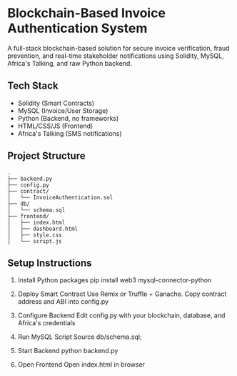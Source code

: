 # Blockchain-Based Invoice Authentication System

A full-stack blockchain-based solution for secure invoice verification, fraud prevention, and real-time stakeholder notifications using Solidity, MySQL, Africa's Talking, and raw Python backend.

## Tech Stack
- Solidity (Smart Contracts)
- MySQL (Invoice/User Storage)
- Python (Backend, no frameworks)
- HTML/CSS/JS (Frontend)
- Africa's Talking (SMS notifications)

## Project Structure
```
.
├── backend.py
├── config.py
├── contract/
│   └── InvoiceAuthentication.sol
├── db/
│   └── schema.sql
├── frontend/
│   ├── index.html
│   ├── dashboard.html
│   ├── style.css
│   └── script.js
```

## Setup Instructions

1. Install Python packages
pip install web3 mysql-connector-python 

2. Deploy Smart Contract
Use Remix or Truffle + Ganache. Copy contract address and ABI into config.py

3. Configure Backend
Edit config.py with your blockchain, database, and Africa's credentials

4. Run MySQL Script
Source db/schema.sql;

5. Start Backend
python backend.py

6. Open Frontend
Open index.html in browser

